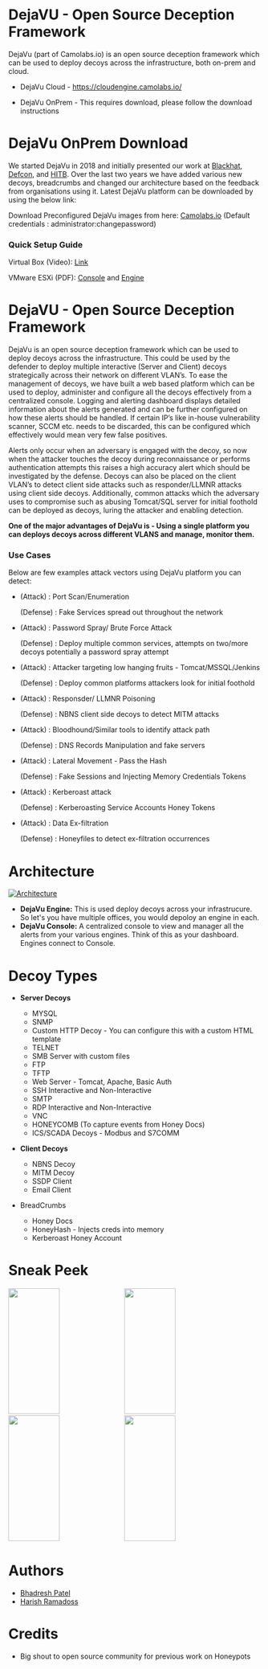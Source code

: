 # DejaVU - Open Source Deception Framework

DejaVu (part of Camolabs.io) is an open source deception framework which can be used to deploy decoys across the infrastructure, both on-prem and cloud. 

* DejaVu Cloud - https://cloudengine.camolabs.io/

* DejaVu OnPrem - This requires download, please follow the download instructions


# DejaVu OnPrem Download 

We started DejaVu in 2018 and initially presented our work at [Blackhat](https://www.blackhat.com/us-18/arsenal.html#dejavu-an-open-source-deception-framework), [Defcon](https://www.defcon.org/html/defcon-26/dc-26-demolabs.html#DejaVU), and [HITB](https://conference.hitb.org/hitbsecconf2018dxb/hitb-armory/). Over the last two years we have added various new decoys, breadcrumbs and changed our architecture based on the feedback from organisations using it. Latest DejaVu platform can be downloaded by using the below link:

Download Preconfigured DejaVu images from here: [Camolabs.io](https://camolabs.io/CAMOLabs/index.html "DejaVu Download") (Default credentials : administrator:changepassword)

### Quick Setup Guide

Virtual Box (Video): [Link](https://youtu.be/FhF6fT8OHjA "Link")

VMware ESXi (PDF): [Console](https://raw.githubusercontent.com/bhdresh/Dejavu/master/Console_ESXI.pdf "Console") and [Engine](https://raw.githubusercontent.com/bhdresh/Dejavu/master/Engine_ESXI.pdf "Engine")

# DejaVU - Open Source Deception Framework

DejaVu is an open source deception framework which can be used to deploy decoys across the infrastructure. This could be used by the defender to deploy multiple interactive (Server and Client) decoys strategically across their network on different VLAN’s. To ease the management of decoys, we have built a web based platform which can be used to deploy, administer and configure all the decoys effectively from a centralized console. Logging and alerting dashboard displays detailed information about the alerts generated and can be further configured on how these alerts should be handled. If certain IP’s like in-house vulnerability scanner, SCCM etc. needs to be discarded, this can be configured which effectively would mean very few false positives.

Alerts only occur when an adversary is engaged with the decoy, so now when the attacker touches the decoy during reconnaissance or performs authentication attempts this raises a high accuracy alert which should be investigated by the defense. Decoys can also be placed on the client VLAN’s to detect client side attacks such as responder/LLMNR attacks using client side decoys. Additionally, common attacks which the adversary uses to compromise such as abusing Tomcat/SQL server for initial foothold can be deployed as decoys, luring the attacker and enabling detection.

**One of the major advantages of DejaVu is - Using a single platform you can deploys decoys across different VLANS and manage, monitor them.**

### Use Cases

Below are few examples attack vectors using DejaVu platform you can detect:

* (Attack) : Port Scan/Enumeration

  (Defense) : Fake Services spread out throughout the network
  
* (Attack) : Password Spray/ Brute Force Attack

  (Defense) : Deploy multiple common services, attempts on two/more decoys potentially a password spray attempt
  
* (Attack) : Attacker targeting low hanging fruits - Tomcat/MSSQL/Jenkins

  (Defense) : Deploy common platforms attackers look for initial foothold

* (Attack) : Responsder/ LLMNR Poisoning

  (Defense) : NBNS client side decoys to detect MITM attacks

* (Attack) : Bloodhound/Similar tools to identify attack path
  
  (Defense) : DNS Records Manipulation and fake servers

* (Attack) : Lateral Movement - Pass the Hash

  (Defense) : Fake Sessions and Injecting Memory Credentials Tokens

* (Attack) : Kerberoast attack

  (Defense) : Kerberoasting Service Accounts Honey Tokens

* (Attack) : Data Ex-filtration

  (Defense) : Honeyfiles to detect ex-filtration occurrences


# Architecture

[![Architecture](https://raw.githubusercontent.com/bhdresh/Dejavu/master/architecture.png "Architecture")](https://raw.githubusercontent.com/bhdresh/Dejavu/master/architecture.png "Architecture")


 - **DejaVu Engine:** This is used deploy decoys across your infrastrucure. So let's you have multiple offices, you would depoloy an engine in each. 
- **DejaVu Console:** A centralized console to view and manager all the alerts from your various engines. Think of this as your dashboard. Engines connect to Console. 

# Decoy Types

- **Server Decoys**
  - MYSQL
  - SNMP
  - Custom HTTP Decoy - You can configure this with a custom HTML template
  - TELNET
  - SMB Server with custom files
  - FTP
  - TFTP
  - Web Server - Tomcat, Apache, Basic Auth
  - SSH Interactive and Non-Interactive 
  - SMTP
  - RDP Interactive and Non-Interactive 
  - VNC
  - HONEYCOMB (To capture events from Honey Docs)
  - ICS/SCADA Decoys - Modbus and S7COMM

- **Client Decoys**
  - NBNS Decoy
  - MITM Decoy
  - SSDP Client 
  - Email Client

- BreadCrumbs
  - Honey Docs
  - HoneyHash - Injects creds into memory
  - Kerberoast Honey Account
  
# Sneak Peek

<img src="https://raw.githubusercontent.com/bhdresh/Dejavu/master/images/1.png" width="45%" height="250 px"> <img src="https://raw.githubusercontent.com/bhdresh/Dejavu/master/images/2.png" width="45%" height="250 px"> <img src="https://raw.githubusercontent.com/bhdresh/Dejavu/master/images/3.png" width="45%" height="250 px"> <img src="https://raw.githubusercontent.com/bhdresh/Dejavu/master/images/4.png" width="45%" height="250 px">


# Authors
* [Bhadresh Patel](https://twitter.com/bhdresh)
* [Harish Ramadoss](https://twitter.com/hramados)

# Credits
* Big shout to open source community for previous work on Honeypots

